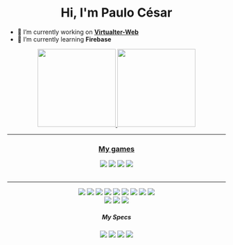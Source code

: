 <h1 align="center">Hi, I'm Paulo César</h1>

- 🔭 I’m currently working on **[Virtualter-Web](https://github.com/Msajt/Virtualter-Domiciliar)**
- 🌱 I’m currently learning **Firebase**

<div align='center'>
  <a href='https://github.com/msajt'>
  <img height='180em' src='https://github-readme-stats.vercel.app/api?username=msajt&show_icons=true&theme=dark' />
  <img height='180em' src='https://github-readme-stats.vercel.app/api/top-langs/?username=msajt&layout=compact&theme=dark' />
</div>
  
____
  
<div align='center'>
  <h3 align='center'>My games</h3>
  <a href='https://github.com/Msajt/Pose-Ninja'><img src='https://github-readme-stats.vercel.app/api/pin/?username=msajt&repo=pose-ninja' /></a>
  <a href='https://github.com/Msajt/Physio-Pop'><img src='https://github-readme-stats.vercel.app/api/pin/?username=msajt&repo=physio-pop' /></a>
  <a href='https://github.com/Msajt/Virtualter-Domiciliar'><img src='https://github-readme-stats.vercel.app/api/pin/?username=msajt&repo=virtualter-domiciliar' /></a>
  <a href='https://github.com/Msajt/Um-Pistoleiro-Chamado-Papaco'><img src='https://github-readme-stats.vercel.app/api/pin/?username=msajt&repo=um-pistoleiro-chamado-papaco' /></a>
</div>
  
<br>

__________________________________________  
  
<div align='center'>
  <img src='https://img.shields.io/badge/HTML5-E34F26?style=for-the-badge&logo=html5&logoColor=white' />
  <img src='https://img.shields.io/badge/CSS3-1572B6?style=for-the-badge&logo=css3&logoColor=white' />
  <img src='https://img.shields.io/badge/JavaScript-323330?style=for-the-badge&logo=javascript&logoColor=F7DF1E' />
  <img src='https://img.shields.io/badge/p5.js-ED225D?style=for-the-badge&logo=p5.js&logoColor=FFFFFF' />
  <img src='https://img.shields.io/badge/p5.play.js-ED225D?style=for-the-badge&logo=p5.js&logoColor=FFFFFF' />
  <img src='https://img.shields.io/badge/firebase-ffca28?style=for-the-badge&logo=firebase&logoColor=black' />
  <img src='https://img.shields.io/badge/C%2B%2B-00599C?style=for-the-badge&logo=c%2B%2B&logoColor=white' />
  <img src='https://img.shields.io/badge/C%23-239120?style=for-the-badge&logo=c-sharp&logoColor=white' />
  <img src='https://img.shields.io/badge/Unity-100000?style=for-the-badge&logo=unity&logoColor=white' />
  <br>
  <a src='https://instagram.com/pc_pixelart'><img src='https://img.shields.io/badge/Instagram-E4405F?style=for-the-badge&logo=instagram&logoColor=white' /></a>
  <img src='https://img.shields.io/badge/LinkedIn-0077B5?style=for-the-badge&logo=linkedin&logoColor=white' />
  <img src='https://img.shields.io/badge/DeviantArt-05CC47?style=for-the-badge&logo=deviantart&logoColor=white' />
  <br>
  <h5 align='center'>My Specs</h5>
  <img src='https://img.shields.io/badge/acer%20%20Nitro%205-83B81A?style=for-the-badge&logo=acer&logoColor=white' />
  <img src='https://img.shields.io/badge/AMD%20Ryzen_7_4800H-ED1C24?style=for-the-badge&logo=amd&logoColor=white' />
  <img src='https://img.shields.io/badge/NVIDIA-GTX1650Ti-76B900?style=for-the-badge&logo=nvidia&logoColor=white' />
  <img src='https://img.shields.io/badge/8GB%20ram-76B900?style=for-the-badge&logo=fedora&logoColor=white' />
</div>



